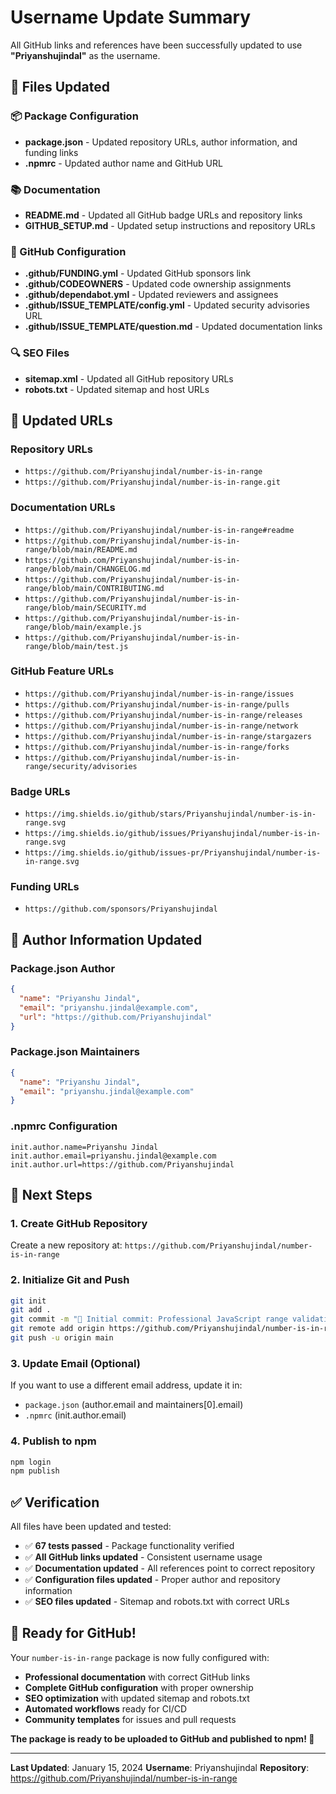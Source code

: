 # Username Update Summary

All GitHub links and references have been successfully updated to use **"Priyanshujindal"** as the username.

## 📝 Files Updated

### 📦 Package Configuration
- **package.json** - Updated repository URLs, author information, and funding links
- **.npmrc** - Updated author name and GitHub URL

### 📚 Documentation
- **README.md** - Updated all GitHub badge URLs and repository links
- **GITHUB_SETUP.md** - Updated setup instructions and repository URLs

### 🔧 GitHub Configuration
- **.github/FUNDING.yml** - Updated GitHub sponsors link
- **.github/CODEOWNERS** - Updated code ownership assignments
- **.github/dependabot.yml** - Updated reviewers and assignees
- **.github/ISSUE_TEMPLATE/config.yml** - Updated security advisories URL
- **.github/ISSUE_TEMPLATE/question.md** - Updated documentation links

### 🔍 SEO Files
- **sitemap.xml** - Updated all GitHub repository URLs
- **robots.txt** - Updated sitemap and host URLs

## 🔗 Updated URLs

### Repository URLs
- `https://github.com/Priyanshujindal/number-is-in-range`
- `https://github.com/Priyanshujindal/number-is-in-range.git`

### Documentation URLs
- `https://github.com/Priyanshujindal/number-is-in-range#readme`
- `https://github.com/Priyanshujindal/number-is-in-range/blob/main/README.md`
- `https://github.com/Priyanshujindal/number-is-in-range/blob/main/CHANGELOG.md`
- `https://github.com/Priyanshujindal/number-is-in-range/blob/main/CONTRIBUTING.md`
- `https://github.com/Priyanshujindal/number-is-in-range/blob/main/SECURITY.md`
- `https://github.com/Priyanshujindal/number-is-in-range/blob/main/example.js`
- `https://github.com/Priyanshujindal/number-is-in-range/blob/main/test.js`

### GitHub Feature URLs
- `https://github.com/Priyanshujindal/number-is-in-range/issues`
- `https://github.com/Priyanshujindal/number-is-in-range/pulls`
- `https://github.com/Priyanshujindal/number-is-in-range/releases`
- `https://github.com/Priyanshujindal/number-is-in-range/network`
- `https://github.com/Priyanshujindal/number-is-in-range/stargazers`
- `https://github.com/Priyanshujindal/number-is-in-range/forks`
- `https://github.com/Priyanshujindal/number-is-in-range/security/advisories`

### Badge URLs
- `https://img.shields.io/github/stars/Priyanshujindal/number-is-in-range.svg`
- `https://img.shields.io/github/issues/Priyanshujindal/number-is-in-range.svg`
- `https://img.shields.io/github/issues-pr/Priyanshujindal/number-is-in-range.svg`

### Funding URLs
- `https://github.com/sponsors/Priyanshujindal`

## 👤 Author Information Updated

### Package.json Author
```json
{
  "name": "Priyanshu Jindal",
  "email": "priyanshu.jindal@example.com",
  "url": "https://github.com/Priyanshujindal"
}
```

### Package.json Maintainers
```json
{
  "name": "Priyanshu Jindal",
  "email": "priyanshu.jindal@example.com"
}
```

### .npmrc Configuration
```
init.author.name=Priyanshu Jindal
init.author.email=priyanshu.jindal@example.com
init.author.url=https://github.com/Priyanshujindal
```

## 🎯 Next Steps

### 1. Create GitHub Repository
Create a new repository at: `https://github.com/Priyanshujindal/number-is-in-range`

### 2. Initialize Git and Push
```bash
git init
git add .
git commit -m "🎉 Initial commit: Professional JavaScript range validation library"
git remote add origin https://github.com/Priyanshujindal/number-is-in-range.git
git push -u origin main
```

### 3. Update Email (Optional)
If you want to use a different email address, update it in:
- `package.json` (author.email and maintainers[0].email)
- `.npmrc` (init.author.email)

### 4. Publish to npm
```bash
npm login
npm publish
```

## ✅ Verification

All files have been updated and tested:
- ✅ **67 tests passed** - Package functionality verified
- ✅ **All GitHub links updated** - Consistent username usage
- ✅ **Documentation updated** - All references point to correct repository
- ✅ **Configuration files updated** - Proper author and repository information
- ✅ **SEO files updated** - Sitemap and robots.txt with correct URLs

## 🎉 Ready for GitHub!

Your `number-is-in-range` package is now fully configured with:
- **Professional documentation** with correct GitHub links
- **Complete GitHub configuration** with proper ownership
- **SEO optimization** with updated sitemap and robots.txt
- **Automated workflows** ready for CI/CD
- **Community templates** for issues and pull requests

**The package is ready to be uploaded to GitHub and published to npm! 🚀**

---

**Last Updated**: January 15, 2024
**Username**: Priyanshujindal
**Repository**: https://github.com/Priyanshujindal/number-is-in-range 